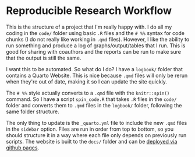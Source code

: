 # Reproducible Research Workflow

This is the structure of a project that I'm really happy with. I do all my coding in the `code/` folder using basic `.R` files and the `# %%` syntax for code chunks (I do not really like working in `.qmd` files). However, I like the ability to run something and produce a log of graphs/output/tables that I run. This is good for sharing with coauthors and the reports can be run to make sure that the output is still the same. 

I want this to be automated. So what do I do? I have a `logbook/` folder that contains a Quarto Website. This is nice because `.qmd` files will only be rerun when they're out of date, making it so I can update the site quickly. 

The `# %%` style actually converts to a `.qmd` file with the `knitr::spin()` command. So I have a script `spin_code.R` that takes `.R` files in the `code/` folder and converts them to `.qmd` files in the `logbook/` folder, following the same folder structure. 

The only thing to update is the `_quarto.yml` file to include the new `.qmd` files in the `sidebar` option. Files are run in order from top to bottom, so you should structure it in a way where each file only depends on previously run scripts. The website is built to the `docs/` folder and can be [deployed via github pages](https://docs.github.com/en/pages/getting-started-with-github-pages/configuring-a-publishing-source-for-your-github-pages-site).
